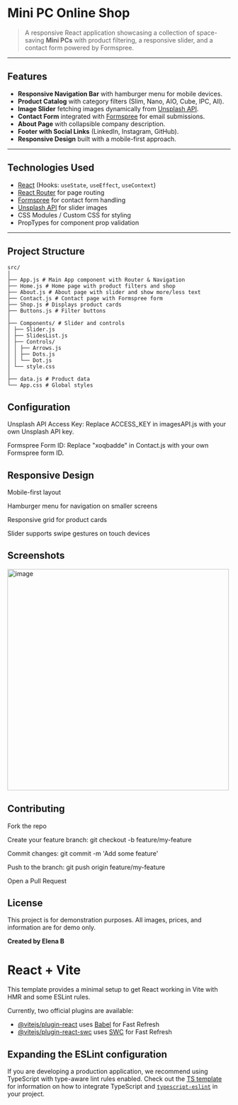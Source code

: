 # Mini PC Online Shop

> A responsive React application showcasing a collection of space-saving **Mini PCs** with product filtering, a responsive slider, and a contact form powered by Formspree.

---

## Features

- **Responsive Navigation Bar** with hamburger menu for mobile devices.
- **Product Catalog** with category filters (Slim, Nano, AIO, Cube, IPC, All).
- **Image Slider** fetching images dynamically from [Unsplash API](https://unsplash.com/developers).
- **Contact Form** integrated with [Formspree](https://formspree.io/) for email submissions.
- **About Page** with collapsible company description.
- **Footer with Social Links** (LinkedIn, Instagram, GitHub).
- **Responsive Design** built with a mobile-first approach.

---

## Technologies Used

- [React](https://reactjs.org/) (Hooks: `useState`, `useEffect`, `useContext`)
- [React Router](https://reactrouter.com/) for page routing
- [Formspree](https://formspree.io/) for contact form handling
- [Unsplash API](https://unsplash.com/developers) for slider images
- CSS Modules / Custom CSS for styling
- PropTypes for component prop validation

---

## Project Structure
```
src/
│
├── App.js # Main App component with Router & Navigation
├── Home.js # Home page with product filters and shop
├── About.js # About page with slider and show more/less text
├── Contact.js # Contact page with Formspree form
├── Shop.js # Displays product cards
├── Buttons.js # Filter buttons
│
├── Components/ # Slider and controls
│ ├── Slider.js
│ ├── SlidesList.js
│ ├── Controls/
│ │ ├── Arrows.js
│ │ ├── Dots.js
│ │ └── Dot.js
│ └── style.css
│
├── data.js # Product data
└── App.css # Global styles
```

## Configuration

Unsplash API Access Key:
Replace ACCESS_KEY in imagesAPI.js with your own Unsplash API key.

Formspree Form ID:
Replace "xoqbadde" in Contact.js with your own Formspree form ID.


## Responsive Design

Mobile-first layout

Hamburger menu for navigation on smaller screens

Responsive grid for product cards

Slider supports swipe gestures on touch devices


## Screenshots

<img width="500" height="500" alt="image" src="https://github.com/user-attachments/assets/41791843-e43a-48c3-8c00-e98c3296422a" />


## Contributing

Fork the repo

Create your feature branch: git checkout -b feature/my-feature

Commit changes: git commit -m 'Add some feature'

Push to the branch: git push origin feature/my-feature

Open a Pull Request

## License

This project is for demonstration purposes.
All images, prices, and information are for demo only.

**Created by Elena B**


# React + Vite

This template provides a minimal setup to get React working in Vite with HMR and some ESLint rules.

Currently, two official plugins are available:

- [@vitejs/plugin-react](https://github.com/vitejs/vite-plugin-react/blob/main/packages/plugin-react) uses [Babel](https://babeljs.io/) for Fast Refresh
- [@vitejs/plugin-react-swc](https://github.com/vitejs/vite-plugin-react/blob/main/packages/plugin-react-swc) uses [SWC](https://swc.rs/) for Fast Refresh

## Expanding the ESLint configuration

If you are developing a production application, we recommend using TypeScript with type-aware lint rules enabled. Check out the [TS template](https://github.com/vitejs/vite/tree/main/packages/create-vite/template-react-ts) for information on how to integrate TypeScript and [`typescript-eslint`](https://typescript-eslint.io) in your project.
